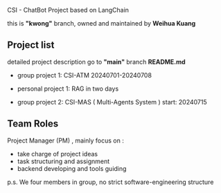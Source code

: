 CSI - ChatBot Project based on LangChain

this is **"kwong"** branch, owned and maintained by **Weihua Kuang**

## **Project list**

detailed project description go to **"main"** branch **README.md**

- group project 1: CSI-ATM 20240701-20240708

- personal project 1: RAG in two days

- group project 2: CSI-MAS ( Multi-Agents System )  start: 20240715

## Team Roles

Project Manager (PM) , mainly focus on :

- take charge of project ideas
- task structuring and assignment
- backend developing and tools guiding

p.s. We four members in group, no strict software-engineering structure
